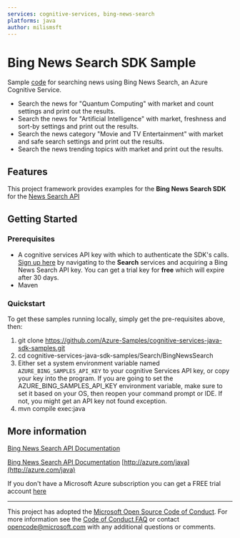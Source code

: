 ```yaml
---
services: cognitive-services, bing-news-search
platforms: java
author: milismsft
---
```


# Bing News Search SDK Sample ##

Sample [code](https://github.com/Azure-Samples/cognitive-services-java-sdk-samples/blob/master/Search/BingNewsSearch/src/main/java/com/microsoft/azure/cognitiveservices/search/newssearch/samples/BingNewsSearchSample.java) for searching news using Bing News Search, an Azure Cognitive Service.
- Search the news for "Quantum  Computing" with market and count settings and print out the results.
- Search the news for "Artificial Intelligence" with market, freshness and sort-by settings and print out the results.
- Search the news category "Movie and TV Entertainment" with market and safe search settings and print out the results.
- Search the news trending topics with market and print out the results.


## Features

This project framework provides examples for the **Bing News Search SDK** for the [News Search API](https://azure.microsoft.com/en-us/services/cognitive-services/)

## Getting Started

### Prerequisites

- A cognitive services API key with which to authenticate the SDK's calls. [Sign up here](https://azure.microsoft.com/en-us/services/cognitive-services/directory/) by navigating to the **Search** services and acquiring a Bing News Search API key. You can get a trial key for **free** which will expire after 30 days.
- Maven

### Quickstart

To get these samples running locally, simply get the pre-requisites above, then:

1. git clone https://github.com/Azure-Samples/cognitive-services-java-sdk-samples.git
2. cd cognitive-services-java-sdk-samples/Search/BingNewsSearch
3. Either set a system environment variable named `AZURE_BING_SAMPLES_API_KEY` to your cognitive Services API key, or copy your key into the program. If you are going to set the AZURE_BING_SAMPLES_API_KEY environment variable, make sure to set it based on your OS, then reopen your command prompt or IDE. If not, you might get an API key not found exception.
4. mvn compile exec:java

## More information ##
[Bing News Search API Documentation](https://docs.microsoft.com/en-us/azure/cognitive-services/bing-news-search/)

[Bing News Search API Documentation](https://docs.microsoft.com/en-us/azure/cognitive-services/bing-news-search/)
[http://azure.com/java](http://azure.com/java)

If you don't have a Microsoft Azure subscription you can get a FREE trial account [here](http://go.microsoft.com/fwlink/?LinkId=330212)

---

This project has adopted the [Microsoft Open Source Code of Conduct](https://opensource.microsoft.com/codeofconduct/). For more information see the [Code of Conduct FAQ](https://opensource.microsoft.com/codeofconduct/faq/) or contact [opencode@microsoft.com](mailto:opencode@microsoft.com) with any additional questions or comments.